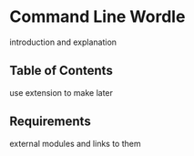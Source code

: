 # Command Line Wordle

introduction and explanation


## Table of Contents

use extension to make later


## Requirements

external modules and links to them

